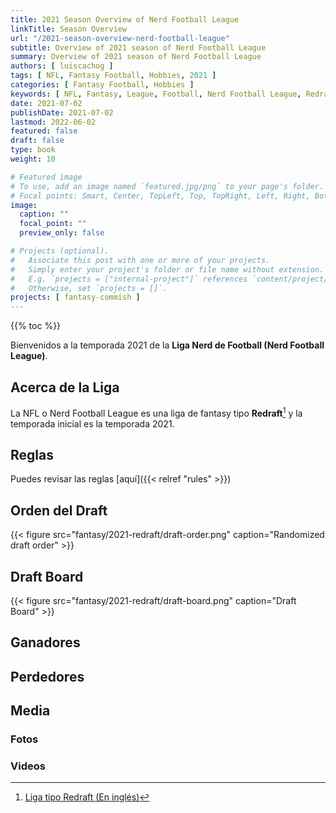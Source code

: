 ```yaml
---
title: 2021 Season Overview of Nerd Football League
linkTitle: Season Overview
url: "/2021-season-overview-nerd-football-league"
subtitle: Overview of 2021 season of Nerd Football League
summary: Overview of 2021 season of Nerd Football League
authors: [ luiscachog ]
tags: [ NFL, Fantasy Football, Hobbies, 2021 ]
categories: [ Fantasy Football, Hobbies ]
keywords: [ NFL, Fantasy, League, Football, Nerd Football League, Redraft ]
date: 2021-07-02
publishDate: 2021-07-02
lastmod: 2022-06-02
featured: false
draft: false
type: book
weight: 10

# Featured image
# To use, add an image named `featured.jpg/png` to your page's folder.
# Focal points: Smart, Center, TopLeft, Top, TopRight, Left, Right, BottomLeft, Bottom, BottomRight.
image:
  caption: ""
  focal_point: ""
  preview_only: false

# Projects (optional).
#   Associate this post with one or more of your projects.
#   Simply enter your project's folder or file name without extension.
#   E.g. `projects = ["internal-project"]` references `content/project/deep-learning/index.md`.
#   Otherwise, set `projects = []`.
projects: [ fantasy-commish ]
---
```


{{% toc %}}

Bienvenidos a la temporada 2021 de la **Liga Nerd de Football (Nerd Football League)**.

## Acerca de la Liga

La NFL o Nerd Football League es una liga de fantasy tipo **Redraft**[^1] y la temporada inicial es la temporada 2021.

## Reglas
Puedes revisar las reglas [aquí]({{< relref "rules" >}})

## Orden del Draft

{{< figure src="fantasy/2021-redraft/draft-order.png" caption="Randomized draft order" >}}

## Draft Board

{{< figure src="fantasy/2021-redraft/draft-board.png" caption="Draft Board" >}}

## Ganadores

## Perdedores

## Media

### Fotos

### Videos

[^1]: [Liga tipo Redraft (En inglés)](https://support.sleeper.app/en/articles/3537396-league-types-formats)
